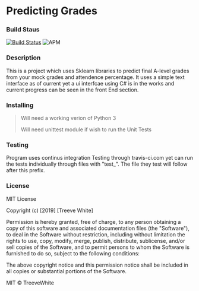# Predicting Grades
### Build Staus

[![Build Status](https://travis-ci.org/TreeveWhite/Predicting-Grades.svg?branch=master)](https://travis-ci.org/TreeveWhite/Predicting-Grades)
![APM](https://img.shields.io/apm/l/vim-mode.svg)
### Description
This is a project which uses Sklearn libraries to predict final A-level grades from your mock grades and attendence percentage. It uses a simple text interface as of current yet a ui interfcae using C# is in the works and current progress can be seen in the front End section.

### Installing
> Will need a working verion of Python 3
>>
> Will need unittest module if wish to run the Unit Tests


### Testing
Program uses continus integration Testing through travis-ci.com yet can run the tests individually through files with "test_".
The file they test will follow after this prefix.

### License
MIT License

Copyright (c) [2019] [Treeve White]

Permission is hereby granted, free of charge, to any person obtaining a copy
of this software and associated documentation files (the "Software"), to deal
in the Software without restriction, including without limitation the rights
to use, copy, modify, merge, publish, distribute, sublicense, and/or sell
copies of the Software, and to permit persons to whom the Software is
furnished to do so, subject to the following conditions:

The above copyright notice and this permission notice shall be included in all
copies or substantial portions of the Software.

MIT © TreeveWhite
